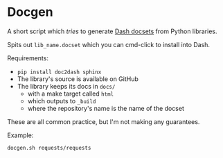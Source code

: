 # Docgen

A short script which _tries_ to generate [Dash docsets](https://kapeli.com/dash) from Python libraries.

Spits out `lib_name.docset` which you can cmd-click to install into Dash.

Requirements:

- `pip install doc2dash sphinx`
- The library's source is available on GitHub
- The library keeps its docs in `docs/`
  - with a make target called `html`
  - which outputs to `_build`
  - where the repository's name is the name of the docset

These are all common practice, but I'm not making any guarantees.

Example:

```docgen.sh requests/requests```
